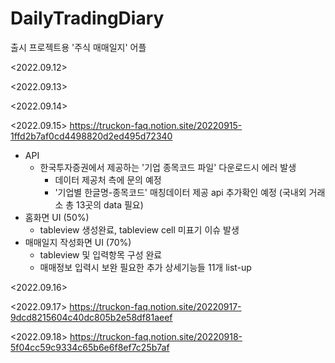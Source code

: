 # DailyTradingDiary
출시 프로젝트용 '주식 매매일지' 어플

<2022.09.12>

<2022.09.13>

<2022.09.14>

<2022.09.15>
https://truckon-faq.notion.site/20220915-1ffd2b7af0cd4498820d2ed495d72340
* API
  * 한국투자증권에서 제공하는 '기업 종목코드 파일' 다운로드시 에러 발생
    * 데이터 제공처 측에 문의 예정
    * '기업별 한글명-종목코드' 매칭데이터 제공 api 추가확인 예정 (국내외 거래소 총 13곳의 data 필요)
* 홈화면 UI (50%)
  * tableview 생성완료, tableview cell 미표기 이슈 발생
* 매매일지 작성화면 UI (70%)
  * tableview 및 입력항목 구성 완료
  * 매매정보 입력시 보완 필요한 추가 상세기능들 11개 list-up

<2022.09.16>

<2022.09.17>
https://truckon-faq.notion.site/20220917-9dcd8215604c40dc805b2e58df81aeef

<2022.09.18>
https://truckon-faq.notion.site/20220918-5f04cc59c9334c65b6e6f8ef7c25b7af
